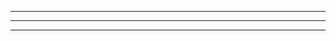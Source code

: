 ****************************************************************************************
----------------------------------------------------------------------------------------
________________________________________________________________________________________
